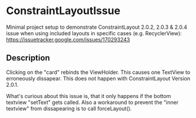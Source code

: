 # ConstraintLayoutIssue

Minimal project setup to demonstrate ConstraintLayout 2.0.2, 2.0.3 & 2.0.4 issue when using included layouts in specific cases (e.g. RecyclerView): https://issuetracker.google.com/issues/170293243

## Description

Clicking on the "card" rebinds the ViewHolder. This causes one TextView to erroneously dissapear. This does not happen with ConstraintLayout Version 2.0.1.

What's curious about this issue is, that it only happens if the bottom textview "setText" gets called. Also a workaround to prevent the "inner textview" from dissapearing is to call forceLayout().

